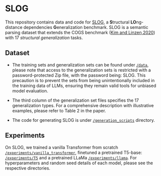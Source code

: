 # SLOG
This repository contains data and code for [SLOG](https://arxiv.org/abs/2310.15040), a **S**tructural **LO**ng-distance dependencies **G**eneralization benchmark. SLOG is a semantic parsing dataset that extends the COGS benchmark ([Kim and Linzen,2020](https://aclanthology.org/2020.emnlp-main.731/)) with 17 *structural generalization* tasks. 

## Dataset
- The training sets and generalization sets can be found under [`/data`](data), please note that access to the generalization sets is restricted with a password-protected Zip file, with the password being: SLOG. This precaution is to prevent the sets from being unintentionally included in the training data of LLMs, ensuring they remain valid tools for unbiased model evaluation.

- The third column of the generalization set files specifies the 17 generalization types. For a comprehensive description with illustrative examples, please refer to Table 2 in the paper.   

- The code for generating SLOG is under [`/generation_scripts`](generation_scripts) directory.

## Experiments
On SLOG, we trained a vanilla Transformer from scratch [`/experiments/vanilla_transformer`](experiments/vanilla_transformer), finetuned a pretrained T5-base: [`/experiments/T5`](experiments/T5) and a pretrained LLaMa [`/experiments/llama`](experiments/llama). For hyperparameters and random seed details of each model, please see the respective directories.

